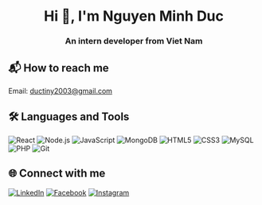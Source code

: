 <div align="center">

# Hi 👋, I'm Nguyen Minh Duc
### An intern developer from Viet Nam

</div>


## 📬 How to reach me

Email: [ductiny2003@gmail.com](mailto:ductiny2003@gmail.com)


## 🛠️ Languages and Tools

<p align="left">
  <img src="https://img.icons8.com/color/48/react-native.png" alt="React"/>
  <img src="https://img.icons8.com/color/48/000000/nodejs.png" alt="Node.js"/>
  <img src="https://img.icons8.com/color/48/000000/javascript--v1.png" alt="JavaScript"/>
 <img src="https://img.icons8.com/color/48/000000/mongodb.png" alt="MongoDB"/>
  <img src="https://img.icons8.com/color/48/000000/html-5--v1.png" alt="HTML5"/>
  <img src="https://img.icons8.com/color/48/000000/css3.png" alt="CSS3"/>
  <img src="https://img.icons8.com/color/48/000000/mysql-logo.png" alt="MySQL"/>
  <img src="https://img.icons8.com/officel/48/php-logo.png" alt="PHP"/>
  <img src="https://img.icons8.com/color/48/000000/git.png" alt="Git"/>
  
</p>


## 🌐 Connect with me
[![LinkedIn](https://img.icons8.com/color/48/000000/linkedin.png)](https://www.linkedin.com/)
[![Facebook](https://img.icons8.com/color/48/000000/facebook-new.png)](https://www.facebook.com/kusnnn)
[![Instagram](https://img.icons8.com/color/48/000000/instagram-new.png)](https://www.instagram.com/ducnm._)


